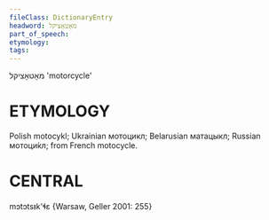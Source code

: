```yaml
---
fileClass: DictionaryEntry
headword: מאָטאָציקל
part_of_speech: 
etymology: 
tags: 
---
```

מאָטאָציקל
'motorcycle'

ETYMOLOGY
===========
Polish motocykl; Ukrainian мотоцикл; Belarusian матацыкл; Russian мотоци́кл; from French motocycle.

CENTRAL
========

mɔtɔtsᵻk'ɬɛ {Warsaw, Geller 2001: 255}